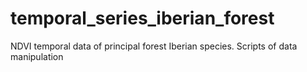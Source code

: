 # temporal_series_iberian_forest
NDVI temporal data of principal forest Iberian species. Scripts of data manipulation
